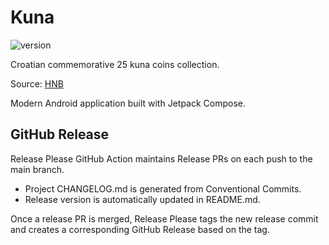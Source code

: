 # Kuna

![version](https://img.shields.io/static/v1?label=version&message=1.0.0&color=blue) <!-- x-release-please-version -->

Croatian commemorative 25 kuna coins collection.

Source: [HNB](https://www.hnb.hr/en/currency/kuna/coins/commemorative-coins-in-circulation)

Modern Android application built with Jetpack Compose.

## GitHub Release

Release Please GitHub Action maintains Release PRs on each push to the main branch.

* Project CHANGELOG.md is generated from Conventional Commits.
* Release version is automatically updated in README.md.

Once a release PR is merged, Release Please tags the new release commit and creates a corresponding
GitHub Release based on the tag.
